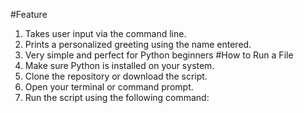    #Feature
1. Takes user input via the command line.
2. Prints a personalized greeting using the name entered.
3. Very simple and perfect for Python beginners
  #How to Run a File
1. Make sure Python is installed on your system.
2. Clone the repository or download the script.
3. Open your terminal or command prompt.
4. Run the script using the following command:

